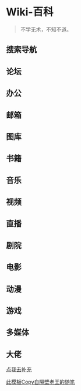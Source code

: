 # Wiki-百科 #
>不学无术，不知不道。

## 搜索导航 ##
<LinkRow :list="[
    {
            title: 'Wiki',
            icon: '/img/wiki/Wikipedia.png',
            des: 'Wiki-自由的百科全书',
            links: 'https://www.wikipedia.org/'
    },{
          title: 'Baidu',
          icon: '/img/wiki/Baidu.png',
          des: '全球最大的中文搜索引擎',
          links: 'https://www.baidu.com/'
    },{
          title: 'Google',
          icon: '/img/wiki/google.png',
          des: '全球最大的搜索引擎公司',
          links: 'https://www.google.com/'
    }, {
          title: 'Bing',
          icon: '/img/wiki/bing.png',
          des: '微软搜索引擎',
          links: 'https://cn.bing.com/'
    },  {
          title: '设计导航大全',
          icon: '/img/wiki/default.png',
          des: '默认',
          links: 'http://hao.shejidaren.com/'
    },  {
          title: '虫部落',
          icon: '/img/wiki/default.png',
          des: '默认',
          links: ' http//search.chongbuluo.com/'
    }, {
          title: '西林街',
          icon: '/img/wiki/default.png',
          des: '默认',
          links: 'http//www.xilinjie.com/'
    },{
          title: '龙轩导航',
          icon: '/img/wiki/default.png',
          des: '默认',
          links: 'http//ilxdh.com/'
    },{
          title: '小森林',
          icon: '/img/wiki/default.png',
          des: '默认',
          links: 'http//hao.xsldh.com/search'
    },{
          title: '盘多多',
          icon: '/img/wiki/default.png',
          des: '默认',
          links: 'http//www.panduoduo.net/'
    }
]"></LinkRow>
## 论坛 ##
<LinkRow :list="[
   {
          title: '知乎',
          icon: '/img/wiki/default.png',
          des: '默认',
          links: 'https://www.zhihu.com/'
   },  {
          title: '贴吧',
          icon: '/img/wiki/default.png',
          des: '默认',
          links: 'https://tieba.baidu.com/'
   }, {
          title: '豆瓣',
          icon: '/img/wiki/default.png',
          des: '默认',
          links: 'https://www.douban.com/'
   },{
          title: '微博',
          icon: '/img/wiki/default.png',
          des: '默认',
          links: 'https://weibo.com/'
   },{
          title: 'GitHub',
          icon: '/img/wiki/default.png',
          des: '默认',
          links: 'https://github.com/explore'
   },{
          title: '掘金',
          icon: '/img/wiki/default.png',
          des: '默认',
          links: 'https://juejin.im/'
   },{
          title: 'CSDN',
          icon: '/img/wiki/default.png',
          des: '默认',
          links: 'https://www.csdn.net/'
   },{
          title: 'segmentfault',
          icon: '/img/wiki/default.png',
          des: '默认',
          links: 'https://segmentfault.com/'
   },{
          title: '2ch',
          icon: '/img/wiki/default.png',
          des: '默认',
          links: 'http://2chcn.com/'
   }
]"></LinkRow>
## 办公 ##
<LinkRow :list="[
    {
        title: 'UZER.ME',
        icon: '/img/wiki/default.png',
        des: '在线办公',
        links: 'https://uzer.me/'
    },
]"></LinkRow>
## 邮箱 ##
<LinkRow :list="[
    {
        title: '网易163',
        icon: '/img/wiki/default.png',
        des: '默认',
        links: 'https://mail.163.com/'
    }, {
        title: '网易企业邮箱',
        icon: '/img/wiki/default.png',
        des: '默认',
        links: 'https://qiye.163.com/'
    }, {
        title: '新浪邮箱',
        icon: '/img/wiki/default.png',
        des: '默认',
        links: 'http://mail.sina.com.cn'
    }, {
        title: 'QQ邮箱',
        icon: '/img/wiki/default.png',
        des: '默认',
        links: 'https://mail.qq.com/'
    }, {
        title: 'OutLook',
        icon: '/img/wiki/default.png',
        des: '默认',
        links: 'https://outlook.live.com/mail/'
    },{
        title: 'GMail',
        icon: '/img/wiki/default.png',
        des: '默认',
        links: 'https://mail.google.com/mail'
    },
]"></LinkRow>

## 图库 ##
<LinkRow :list="[
    {
        title: 'pixiv',
        icon: '/img/wiki/default.png',
        des: '默认',
         links: 'http://www.pixiv.net/'
    },  {
        title: 'Iconfont',
        icon: '/img/wiki/default.png',
        des: '阿里巴巴矢量图标库',
         links: 'http://iconfont.cn/collections/index?spm=a313x.7781069.1998910419.4&type=1'
    }, {
        title: 'Font Awesome',
        icon: '/img/wiki/default.png',
        des: '图标库',
         links: 'http://www.fontawesome.com.cn/faicons/'
    },  {
        title: 'IcoMoon',
        icon: '/img/wiki/default.png',
        des: 'Icon Font',
         links: 'https://icomoon.io/app/#/select'
    },  {
        title: 'Vectorizer',
        icon: '/img/wiki/default.png',
        des: 'SVG转换',
         links: 'https://www.vectorizer.io/'
    },  {
        title: 'Button Generator',
        icon: '/img/wiki/default.png',
        des: 'CSS Button Generator',
         links: 'https://www.bestcssbuttongenerator.com/#/38'
    },  {
        title: 'Favicon',
        icon: '/img/wiki/default.png',
        des: 'ICO制作',
         links: 'http://www.faviconico.org/'
    },  {
        title: 'Loading',
        icon: '/img/wiki/default.png',
        des: '动态图生成器',
         links: 'https://loading.io/'
    }, {
       title: 'SIOE',
       icon: '/img/wiki/default.png',
       des: '新晴工具',
        links: 'https://www.sioe.cn/'
   },{
        title: 'Abyss',
        icon: '/img/wiki/default.png',
        des: '默认',
         links: 'https://wall.alphacoders.com/'
    }, {
        title: '彼岸',
        icon: '/img/wiki/default.png',
        des: '默认',
         links: 'http://pic.netbian.com/'
    }, {
        title: '720云',
        icon: '/img/wiki/default.png',
        des: '默认',
         links: 'https://720yun.com/'
    }, {
        title: '500px',
        icon: '/img/wiki/default.png',
        des: '默认',
         links: 'https://500px.com/'
    }, {
        title: 'GIPHY',
        icon: '/img/wiki/default.png',
        des: '默认',
         links: 'https://giphy.com/'
    }, {
        title: 'wallhaven',
        icon: '/img/wiki/default.png',
        des: '默认',
         links: 'https://alpha.wallhaven.cc/forums'
    },{
        title: '千图网',
        icon: '/img/wiki/default.png',
        des: '默认',
        links: 'http://www.58pic.com/'
    },{
        title: '千库网',
        icon: '/img/wiki/default.png',
        des: '默认',
        links: 'http://588ku.com/'
    },{
        title: '花瓣',
        icon: '/img/wiki/default.png',
        des: '默认',
        links: 'http://huaban.com/pins/925818491/'
    },{
        title: '魔工坊',
        icon: '/img/wiki/default.png',
        des: '默认',
        links: 'http://www.mooban.cn/'
    }
]"></LinkRow>
## 书籍 ##
<LinkRow :list="[
    {
              title: '学术网站大全',
              icon: '/img/wiki/default.png',
              des: '默认',
              links: 'http://dir.cnki.net/'
    }, {
              title: 'Blah',
              icon: '/img/wiki/default.png',
              des: '默认',
              links: 'http://blah.me/category/14'
    }, {
              title: 'Issuu',
              icon: '/img/wiki/default.png',
              des: '默认',
              links: 'https://issuu.com/'
    }
]"></LinkRow>
## 音乐 ##
<LinkRow :list="[
    {
              title: '网易云音乐',
              icon: '/img/wiki/default.png',
              des: '默认',
              links: 'https://music.163.com/#'
    },{
              title: 'QQ音乐',
              icon: '/img/wiki/default.png',
              des: '默认',
              links: 'https://y.qq.com/'
    },{
              title: '5Sing',
              icon: '/img/wiki/default.png',
              des: '默认',
              links: 'http://5sing.kugou.com/index.html'
    },{
              title: 'Echo',
              icon: '/img/wiki/default.png',
              des: '默认',
              links: 'http://www.app-echo.com/#/'
    },{
              title: 'Listen1',
              icon: '/img/wiki/default.png',
              des: '默认',
              links: 'http://listen1.github.io/listen1/'
    },{
              title: '墨灵音乐',
              icon: '/img/wiki/default.png',
              des: '默认',
              links: 'https://music.mli.im/vip.music?v=5.0'
    },{
              title: 'Snaptubeapp',
              icon: '/img/wiki/default.png',
              des: '默认',
              links: 'https://www.snaptubeapp.com/zh/'
    }
]"></LinkRow>
## 视频 ##
<LinkRow :list="[
    {
              title: '优酷视频',
              icon: '/img/wiki/default.png',
              des: '默认',
              links: 'http://www.youku.com/'
    },{
              title: '腾讯视频',
              icon: '/img/wiki/default.png',
              des: '默认',
              links: 'https://v.qq.com/'
    },{
              title: '爱奇艺',
              icon: '/img/wiki/default.png',
              des: '默认',
              links: 'http://www.iqiyi.com/'
    },{
              title: 'PPTV聚力',
              icon: '/img/wiki/default.png',
              des: '默认',
              links: 'http://www.pptv.com/'
    },{
              title: 'PPS影音',
              icon: '/img/wiki/default.png',
              des: '默认',
              links: 'http://www.le.com/'
    },{
              title: '土豆',
              icon: '/img/wiki/default.png',
              des: '默认',
              links: 'http://www.tudou.com/'
    },{
              title: '酷6网',
              icon: '/img/wiki/default.png',
              des: '默认',
              links: 'https://www.ku6.com/index'
    },{
              title: '56网',
              icon: '/img/wiki/default.png',
              des: '默认',
              links: 'http://www.56.com/'
    },{
              title: '直播源-3000',
              icon: '/img/wiki/default.png',
              des: '默认',
              links: 'https://www.52pojie.cn/forum.php?mod=viewthread&tid=767478&page=1'
    },
]"></LinkRow>
## 直播 ##
<LinkRow :list="[
    {
              title: '斗鱼直播',
              icon: '/img/wiki/default.png',
              des: '默认',
              links: 'https://www.douyu.com/directory'
    }, {
              title: '虎牙直播',
              icon: '/img/wiki/default.png',
              des: '默认',
              links: 'http://www.huya.com/g'
    }, {
              title: '熊猫直播',
              icon: '/img/wiki/default.png',
              des: '默认',
              links: 'https://www.panda.tv/cate'
    }, {
              title: '战旗直播',
              icon: '/img/wiki/default.png',
              des: '默认',
              links: 'http://www.zhanqi.tv/lives'
    }, {
              title: '龙珠直播',
              icon: '/img/wiki/default.png',
              des: '默认',
              links: 'http://longzhu.com/games/'
    },{
              title: 'SHOWROOM',
              icon: '/img/wiki/default.png',
              des: '默认',
              links: 'https://www.showroom-live.com/'
    }
]"></LinkRow>
## 剧院 ##
<LinkRow :list="[
    {
              title: '人人影视',
              icon: '/img/wiki/default.png',
              des: '默认',
              links: 'http://www.yyets.com/'
    },{
              title: '日剧站',
              icon: '/img/wiki/default.png',
              des: '默认',
              links: 'http://www.zhuixinfan.com/main.php'
    },{
              title: '美剧天堂',
              icon: '/img/wiki/default.png',
              des: '默认',
              links: 'https://www.meijutt.com/'
    },{
              title: '592美剧',
              icon: '/img/wiki/default.png',
              des: '默认',
              links: 'http://www.592meiju.com/'
    }
]"></LinkRow>
## 电影 ##
<LinkRow :list="[
    {
              title: 'BT吧',
              icon: '/img/wiki/default.png',
              des: '默认',
              links: 'http://www.btba.cc/'
    }, {
              title: '猫咪天堂',
              icon: '/img/wiki/default.png',
              des: '默认',
              links: 'http://mmtt67.com/'
    }, {
              title: '电影天堂',
              icon: '/img/wiki/default.png',
              des: '默认',
              links: 'https://www.dytt8.net/'
    }, {
              title: '硕鼠FLVCD',
              icon: '/img/wiki/default.png',
              des: '默认',
              links: 'http://www.flvcd.com/'
    }, {
              title: '中国高清论坛',
              icon: '/img/wiki/default.png',
              des: '默认',
              links: 'http://www.85lou.com/forum.php'
    }, {
              title: '电影吧',
              icon: '/img/wiki/default.png',
              des: '默认',
              links: 'https://www.dianyingbar.com/'
    }
]"></LinkRow>
## 动漫 ##
<LinkRow :list="[
    {
              title: 'AcFun',
              icon: '/img/wiki/default.png',
              des: '默认',
              links: 'http://www.acfun.cn/'
    }, {
              title: 'bilibili',
              icon: '/img/wiki/default.png',
              des: '默认',
              links: 'https://www.bilibili.com/'
    }, {
              title: '樱花动漫',
              icon: '/img/wiki/default.png',
              des: '樱花动漫－专注动漫的门户网站',
              links: 'http://www.imomoe.io/'
    }, {
              title: 'bilibili唧唧',
              icon: '/img/wiki/default.png',
              des: '默认',
              links: 'https://www.jijidown.com/'
    }, {
              title: 'bangumi',
              icon: '/img/wiki/default.png',
              des: '默认',
              links: 'http://bangumi.tv/'
    }, {
              title: '简单动漫',
              icon: '/img/wiki/default.png',
              des: '默认',
              links: 'https://www.36dm.com/'
    }, {
              title: '776动漫',
              icon: '/img/wiki/default.png',
              des: '默认',
              links: 'https://www.776dm.com/'
    },
]"></LinkRow>
## 游戏 ##
<LinkRow :list="[
    {
              title: '3DMGAME',
              icon: '/img/wiki/default.png',
              des: '默认',
              links: 'http://www.3dmgame.com'
    },{
              title: '游民星空',
              icon: '/img/wiki/default.png',
              des: '默认',
              links: 'http://www.gamersky.com'
    },{
              title: '游侠网',
              icon: '/img/wiki/default.png',
              des: '默认',
              links: 'http://www.ali213.net/'
    },{
              title: '机核',
              icon: '/img/wiki/default.png',
              des: '默认',
              links: 'https://www.gcores.com/'
    },{
              title: '希望之地',
              icon: '/img/wiki/default.png',
              des: '默认',
              links: 'http://www.cc8.cc/'
    },{
              title: 'Gad',
              icon: '/img/wiki/default.png',
              des: '腾讯游戏开发者平台',
              links: 'http://gad.qq.com/'
    },
]"></LinkRow>
## 多媒体 ##
<LinkRow :list="[
    {
              title: 'BowlRoll',
              icon: '/img/wiki/default.png',
              des: '默认',
              links: 'https://bowlroll.net/'
    },  {
              title: 'DeviantArt',
              icon: '/img/wiki/default.png',
              des: '默认',
              links: 'https://www.deviantart.com/'
    },  {
              title: 'Vocadb',
              icon: '/img/wiki/default.png',
              des: '默认',
              links: 'https://vocadb.net/'
    }
]"></LinkRow>

## 大佬 ##
<LinkRow :list="[
    {
              title: '100秒分享',
              icon: '/img/wiki/default.png',
              des: '一些鸡肋分享',
              links: 'http://ybmfx.com/'
    },{
              title: 'BadiduHelp',
              icon: '/img/wiki/baiduHelp.png',
              des: '让我帮你百度一下',
              links: 'http://baidu.apphb.com/'
    },{
              title: 'Cyberthreat',
              icon: '/img/wiki/hacker.png',
              des: '全球暗网黑客战画面网页',
              links: 'https://cybermap.kaspersky.com/'
    },{
              title: 'Breathingearth',
              icon: '/img/wiki/earth.png',
              des: '地球上的生死记录',
              links: 'http://www.breathingearth.net/'
    }
]"></LinkRow>

[点我去补充](https://github.com/buqiyuan/buqiyuan.github.io/issues)

[此模板Copy自隔壁老王的随笔](https://dojay.cn/resource/)
